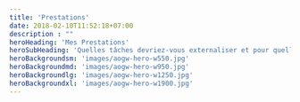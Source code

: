 ```yaml
---
title: 'Prestations'
date: 2018-02-10T11:52:18+07:00
description : ""
heroHeading: 'Mes Prestations'
heroSubHeading: 'Quelles tâches devriez-vous externaliser et pour quelles raisons ?'
heroBackgroundsm: 'images/aogw-hero-w550.jpg'
heroBackgroundmd: 'images/aogw-hero-w950.jpg'
heroBackgroundlg: 'images/aogw-hero-w1250.jpg'
heroBackgroundxl: 'images/aogw-hero-w1900.jpg'
---
```

